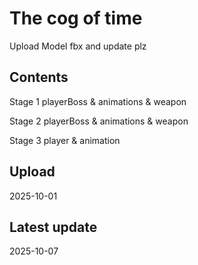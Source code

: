 # The cog of time

Upload Model fbx and update plz

## Contents

Stage 1 playerBoss & animations & weapon

Stage 2 playerBoss & animations & weapon

Stage 3 player & animation

## Upload

2025-10-01

## Latest update

2025-10-07

